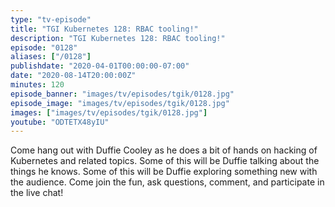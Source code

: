 ```yaml
---
type: "tv-episode"
title: "TGI Kubernetes 128: RBAC tooling!"
description: "TGI Kubernetes 128: RBAC tooling!"
episode: "0128"
aliases: ["/0128"]
publishdate: "2020-04-01T00:00:00-07:00"
date: "2020-08-14T20:00:00Z"
minutes: 120
episode_banner: "images/tv/episodes/tgik/0128.jpg"
episode_image: "images/tv/episodes/tgik/0128.jpg"
images: ["images/tv/episodes/tgik/0128.jpg"]
youtube: "ODTETX48yIU"
---
```


Come hang out with Duffie Cooley as he does a bit of hands on hacking of Kubernetes and related topics. Some of this will be Duffie talking about the things he knows. Some of this will be Duffie exploring something new with the audience. Come join the fun, ask questions, comment, and participate in the live chat!